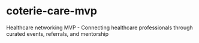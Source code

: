# coterie-care-mvp
Healthcare networking MVP - Connecting healthcare professionals through curated events, referrals, and mentorship
